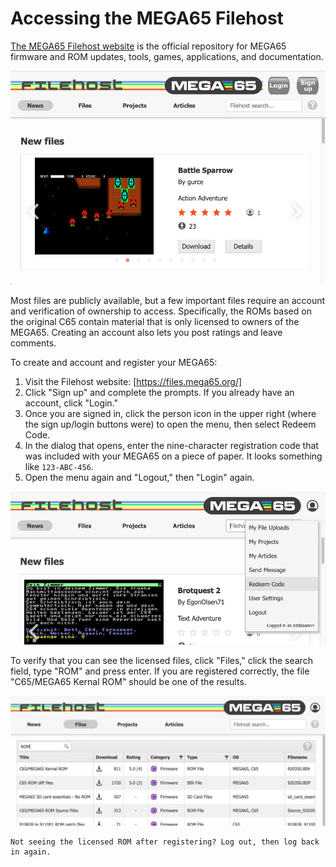 # Accessing the MEGA65 Filehost

[The MEGA65 Filehost website](https://files.mega65.org/html/main.php) is the official repository for MEGA65 firmware and ROM updates, tools, games, applications, and documentation.

![Filehost website, not signed in](screenshots/filehost_notsignedin.png)

Most files are publicly available, but a few important files require an account and verification of ownership to access. Specifically, the ROMs based on the original C65 contain material that is only licensed to owners of the MEGA65. Creating an account also lets you post ratings and leave comments.

To create and account and register your MEGA65:

1. Visit the Filehost website: [https://files.mega65.org/]
2. Click "Sign up" and complete the prompts. If you already have an account, click "Login."
3. Once you are signed in, click the person icon in the upper right (where the sign up/login buttons were) to open the menu, then select Redeem Code.
4. In the dialog that opens, enter the nine-character registration code that was included with your MEGA65 on a piece of paper. It looks something like `123-ABC-456`.
5. Open the menu again and "Logout," then "Login" again.

![Filehost website, Redeem Code menu option](screenshots/filehost_redeemmenu.png)

To verify that you can see the licensed files, click "Files," click the search field, type "ROM" and press enter. If you are registered correctly, the file "C65/MEGA65 Kernal ROM" should be one of the results.

![Filehost website, Redeem Code menu option](screenshots/filehost_romsearch.png)

```{tip}
Not seeing the licensed ROM after registering? Log out, then log back in again.
```
